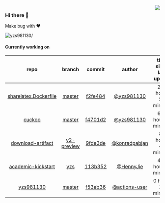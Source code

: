 <img align="right" src="https://github-readme-stats.vercel.app/api?username=yzs981130&show_icons=true&hide_title=true" />

### Hi there 👋


Make bug with ❤️

<p align="left"> <img src=https://komarev.com/ghpvc/?username=yzs981130 alt=yzs981130/> </p>


<!--
**yzs981130/yzs981130** is a ✨ _special_ ✨ repository because its `README.md` (this file) appears on your GitHub profile.

Here are some ideas to get you started:

- 🔭 I’m currently working on ...
- 🌱 I’m currently learning ...
- 👯 I’m looking to collaborate on ...
- 🤔 I’m looking for help with ...
- 💬 Ask me about ...
- 📫 How to reach me: ...
- 😄 Pronouns: ...
- ⚡ Fun fact: ...
-->

#### Currently working on


| repo | branch | commit | author | time since last update | language |
|:---:|:---:|:---:|:---:|:---:|:---:|
| [sharelatex.Dockerfile](https://github.com/yzs981130/sharelatex.Dockerfile) | [master](https://github.com/yzs981130/sharelatex.Dockerfile/tree/master) |[f2fe484](https://github.com/yzs981130/sharelatex.Dockerfile/commit/f2fe484ae59cfc185cd10852fef2d1a1534a5607) | [@yzs981130](https://github.com/yzs981130) |243 hours 51 minutes | ![](https://img.shields.io/badge/language-Dockerfile-default.svg?style=flat-square)|
| [cuckoo](https://github.com/yzs981130/cuckoo) | [master](https://github.com/yzs981130/cuckoo/tree/master) |[f4701d2](https://github.com/yzs981130/cuckoo/commit/f4701d2480381340ac54c42ce7c7f3725bb1175a) | [@yzs981130](https://github.com/yzs981130) |600 hours 4 minutes | ![](https://img.shields.io/badge/language-Go-default.svg?style=flat-square)|
| [download-artifact](https://github.com/yzs981130/download-artifact) | [v2-preview](https://github.com/yzs981130/download-artifact/tree/v2-preview) |[9fde3de](https://github.com/yzs981130/download-artifact/commit/9fde3de0b74bd6bc202952485c264b551a4f9405) | [@konradpabjan](https://github.com/konradpabjan) |88 hours 45 minutes | ![](https://img.shields.io/badge/language-TypeScript-default.svg?style=flat-square)|
| [academic-kickstart](https://github.com/HennyJie/academic-kickstart) | [yzs](https://github.com/HennyJie/academic-kickstart/tree/yzs) |[113b352](https://github.com/HennyJie/academic-kickstart/commit/113b35289fd28eb45dbc375eb19aa734da773137) | [@HennyJie](https://github.com/HennyJie) |447 hours 7 minutes | ![](https://img.shields.io/badge/language-Shell-default.svg?style=flat-square)|
| [yzs981130](https://github.com/yzs981130/yzs981130) | [master](https://github.com/yzs981130/yzs981130/tree/master) |[f53ab36](https://github.com/yzs981130/yzs981130/commit/f53ab36fde70a7569d28dd72a9c6b07968a954a0) | [@actions-user](https://github.com/actions-user) |0 hours 14 minutes | ![](https://img.shields.io/badge/language-Go-default.svg?style=flat-square)|
